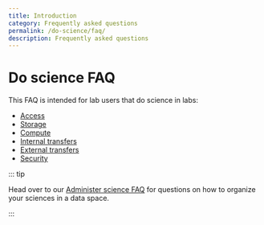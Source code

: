```yaml
---
title: Introduction
category: Frequently asked questions
permalink: /do-science/faq/
description: Frequently asked questions
---
```


# Do science FAQ

This FAQ is intended for lab users that do science in labs:

- [Access](/do-science/faq/access/)
- [Storage](/do-science/faq/storage)
- [Compute](/do-science/faq/compute)
- [Internal transfers](/do-science/faq/internal-transfer)
- [External transfers](/do-science/faq/external-transfer)
- [Security](/do-science/faq/security)

::: tip

Head over to our [Administer science FAQ](/administer-science/faq) for questions on how to organize your sciences in a data space.

:::
